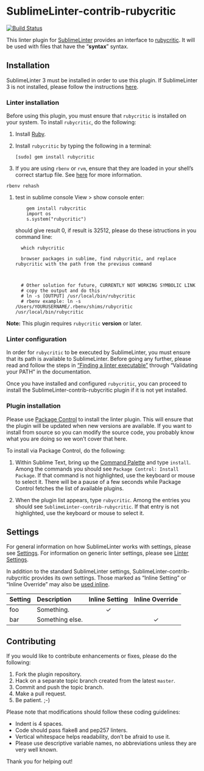SublimeLinter-contrib-rubycritic
================================

[![Build Status](https://travis-ci.org/SublimeLinter/SublimeLinter-contrib-rubycritic.svg?branch=master)](https://travis-ci.org/SublimeLinter/SublimeLinter-contrib-rubycritic)

This linter plugin for [SublimeLinter][docs] provides an interface to [rubycritic](__linter_homepage__). It will be used with files that have the “__syntax__” syntax.

## Installation
SublimeLinter 3 must be installed in order to use this plugin. If SublimeLinter 3 is not installed, please follow the instructions [here][installation].

### Linter installation
Before using this plugin, you must ensure that `rubycritic` is installed on your system. To install `rubycritic`, do the following:

1. Install [Ruby](http://www.ruby-lang.org).

1. Install `rubycritic` by typing the following in a terminal:
   ```
   [sudo] gem install rubycritic
   ```

1. If you are using `rbenv` or `rvm`, ensure that they are loaded in your shell’s correct startup file. See [here](http://sublimelinter.readthedocs.org/en/latest/troubleshooting.html#shell-startup-files) for more information.
  ```
  rbenv rehash
  ```


1. test in sublime console
      View > show console
      enter:
      ```
          gem install rubycritic
          import os
          s.system("rubycritic")
      ```

      should give result 0, if result is 32512, please do these istructions in you command line:
      ```
        which rubycritic

        browser packages in sublime, find rubycritic, and replace rubycritic with the path from the previous command



        # Other solution for future, CURRENTLY NOT WORKING SYMBOLIC LINK
        # copy the output and do this
        # ln -s [OUTPUT] /usr/local/bin/rubycritic
        # rbenv example: ln -s /Users/YOURUSERNAME/.rbenv/shims/rubycritic /usr/local/bin/rubycritic
      ```

**Note:** This plugin requires `rubycritic` __version__ or later.

### Linter configuration
In order for `rubycritic` to be executed by SublimeLinter, you must ensure that its path is available to SublimeLinter. Before going any further, please read and follow the steps in [“Finding a linter executable”](http://sublimelinter.readthedocs.org/en/latest/troubleshooting.html#finding-a-linter-executable) through “Validating your PATH” in the documentation.

Once you have installed and configured `rubycritic`, you can proceed to install the SublimeLinter-contrib-rubycritic plugin if it is not yet installed.

### Plugin installation
Please use [Package Control][pc] to install the linter plugin. This will ensure that the plugin will be updated when new versions are available. If you want to install from source so you can modify the source code, you probably know what you are doing so we won’t cover that here.

To install via Package Control, do the following:

1. Within Sublime Text, bring up the [Command Palette][cmd] and type `install`. Among the commands you should see `Package Control: Install Package`. If that command is not highlighted, use the keyboard or mouse to select it. There will be a pause of a few seconds while Package Control fetches the list of available plugins.

1. When the plugin list appears, type `rubycritic`. Among the entries you should see `SublimeLinter-contrib-rubycritic`. If that entry is not highlighted, use the keyboard or mouse to select it.

## Settings
For general information on how SublimeLinter works with settings, please see [Settings][settings]. For information on generic linter settings, please see [Linter Settings][linter-settings].

In addition to the standard SublimeLinter settings, SublimeLinter-contrib-rubycritic provides its own settings. Those marked as “Inline Setting” or “Inline Override” may also be [used inline][inline-settings].

|Setting|Description|Inline Setting|Inline Override|
|:------|:----------|:------------:|:-------------:|
|foo|Something.|&#10003;| |
|bar|Something else.| |&#10003;|

## Contributing
If you would like to contribute enhancements or fixes, please do the following:

1. Fork the plugin repository.
1. Hack on a separate topic branch created from the latest `master`.
1. Commit and push the topic branch.
1. Make a pull request.
1. Be patient.  ;-)

Please note that modifications should follow these coding guidelines:

- Indent is 4 spaces.
- Code should pass flake8 and pep257 linters.
- Vertical whitespace helps readability, don’t be afraid to use it.
- Please use descriptive variable names, no abbreviations unless they are very well known.

Thank you for helping out!

[docs]: http://sublimelinter.readthedocs.org
[installation]: http://sublimelinter.readthedocs.org/en/latest/installation.html
[locating-executables]: http://sublimelinter.readthedocs.org/en/latest/usage.html#how-linter-executables-are-located
[pc]: https://sublime.wbond.net/installation
[cmd]: http://docs.sublimetext.info/en/sublime-text-3/extensibility/command_palette.html
[settings]: http://sublimelinter.readthedocs.org/en/latest/settings.html
[linter-settings]: http://sublimelinter.readthedocs.org/en/latest/linter_settings.html
[inline-settings]: http://sublimelinter.readthedocs.org/en/latest/settings.html#inline-settings
